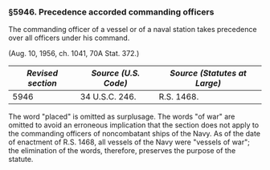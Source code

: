### §5946. Precedence accorded commanding officers ###

The commanding officer of a vessel or of a naval station takes precedence over all officers under his command.

(Aug. 10, 1956, ch. 1041, 70A Stat. 372.)

|*Revised section*|*Source (U.S. Code)*|*Source (Statutes at Large)*|
|-----------------|--------------------|----------------------------|
|      5946       |   34 U.S.C. 246.   |         R.S. 1468.         |

The word "placed" is omitted as surplusage. The words "of war" are omitted to avoid an erroneous implication that the section does not apply to the commanding officers of noncombatant ships of the Navy. As of the date of enactment of R.S. 1468, all vessels of the Navy were "vessels of war"; the elimination of the words, therefore, preserves the purpose of the statute.